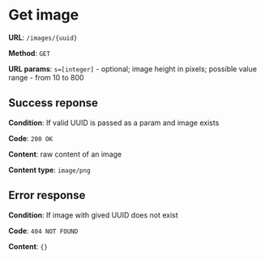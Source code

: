 # Get image

__URL__: `/images/{uuid}`

__Method__: `GET`

__URL params__: `s=[integer]` - optional; image height in pixels; possible value range - from 10 to 800

## Success reponse
__Condition__: If valid UUID is passed as a param and image exists

__Code__: `200 OK`

__Content__: raw content of an image

__Content type__: `image/png`

## Error response
__Condition__: If image with gived UUID does not exist

__Code__: `404 NOT FOUND`

__Content__: `{}`